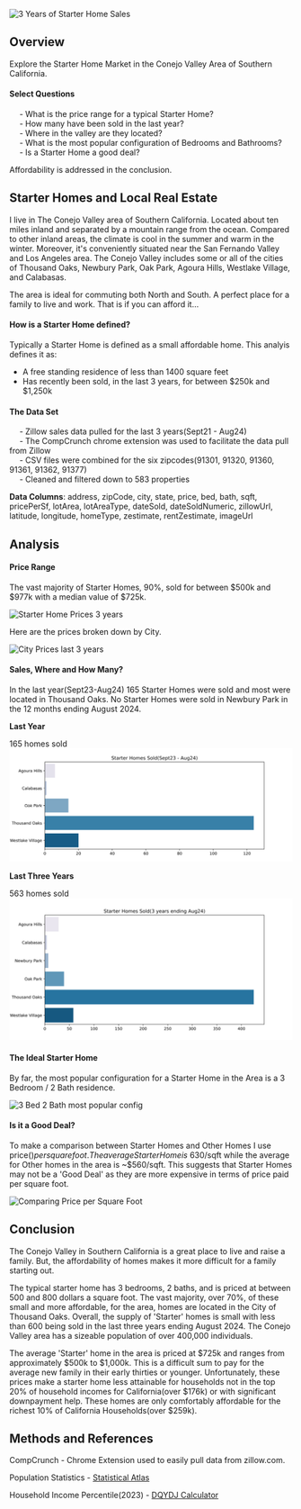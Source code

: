 ![3 Years of Starter Home Sales](https://github.com/StarkArk/Local_Starter_Homes/blob/main/Images/monthlysalesstarterhomes.svg)

## Overview

Explore the Starter Home Market in the Conejo Valley Area of Southern California. 

#### Select Questions

&emsp; - What is the price range for a typical Starter Home?  
&emsp; - How many have been sold in the last year?  
&emsp; - Where in the valley are they located?  
&emsp; - What is the most popular configuration of Bedrooms and Bathrooms?  
&emsp; - Is a Starter Home a good deal?  

Affordability is addressed in the conclusion. 

## Starter Homes and Local Real Estate

I live in The Conejo Valley area of Southern California. Located about ten miles inland and separated by a mountain range from the ocean. Compared to other inland areas, the climate is cool in the summer and warm in the winter. Moreover, it's conveniently situated near the San Fernando Valley and Los Angeles area. The Conejo Valley includes some or all of the cities of Thousand Oaks, Newbury Park, Oak Park, Agoura Hills, Westlake Village, and Calabasas. 

The area is ideal for commuting both North and South. A perfect place for a family to live and work. That is if you can afford it... 

#### How is a Starter Home defined?

Typically a Starter Home is defined as a small affordable home. This analyis defines it as:
- A free standing residence of less than 1400 square feet
- Has recently been sold, in the last 3 years, for between $250k and $1,250k

#### The Data Set


&emsp; - Zillow sales data pulled for the last 3 years(Sept21 - Aug24)  
&emsp; - The CompCrunch chrome extension was used to facilitate the data pull from Zillow  
&emsp; - CSV files were combined for the six zipcodes(91301, 91320, 91360, 91361, 91362, 91377)  
&emsp; - Cleaned and filtered down to 583 properties

**Data Columns**: address, zipCode, city, state, price, bed, bath, sqft,
       pricePerSf, lotArea, lotAreaType, dateSold, dateSoldNumeric,
       zillowUrl, latitude, longitude, homeType, zestimate,
       rentZestimate, imageUrl

## Analysis

#### Price Range

The vast majority of Starter Homes, 90%, sold for between $500k and $977k with a median value of $725k.  
  
![Starter Home Prices 3 years](https://github.com/StarkArk/Local_Starter_Homes/blob/main/Images/starterhomesoldbyprice_last3yrs.svg)  
    
Here are the prices broken down by City.  
  
![City Prices last 3 years](https://github.com/StarkArk/Local_Starter_Homes/blob/main/Images/pricebycity_last3yrs_boxplot.svg)  
  
#### Sales, Where and How Many?
  
In the last year(Sept23-Aug24) 165 Starter Homes were sold and most were located in Thousand Oaks. No Starter Homes were sold in Newbury Park in the 12 months ending August 2024.  
   
**Last Year**  

165 homes sold    
![Where were last years Starter Homes Sold?](Images/starterhomelocation_lastyear.svg)  
  
**Last Three Years**  

563 homes sold     
![Where were the Starter Homes Sold, Last Three Years?](Images/starterhomelocation_last3year.svg)  

#### The Ideal Starter Home  
  
By far, the most popular configuration for a Starter Home in the Area is a 3 Bedroom / 2 Bath residence.  
  
![3 Bed 2 Bath most popular config](https://github.com/StarkArk/Local_Starter_Homes/blob/main/Images/mostcommonconfig_3_2.svg)  

#### Is it a Good Deal?  


To make a comparison between Starter Homes and Other Homes I use price($) per square foot. The average Starter Home is ~$630/sqft while the average for Other homes in the area is ~$560/sqft. This suggests that Starter Homes may not be a 'Good Deal' as they are more expensive in terms of price paid per square foot.  

![Comparing Price per Square Foot](https://github.com/StarkArk/Local_Starter_Homes/blob/main/Images/pricepersf_boxplot_comparison.svg)  

## Conclusion  
  
The Conejo Valley in Southern California is a great place to live and raise a family. But, the affordability of homes makes it more difficult for a family starting out.  

The typical starter home has 3 bedrooms, 2 baths, and is priced at between 500 and 800 dollars a square foot. The vast majority, over 70%, of these small and more affordable, for the area, homes are located in the City of Thousand Oaks. Overall, the supply of 'Starter' homes is small with less than 600 being sold in the last three years ending August 2024. The Conejo Valley area has a sizeable population of over 400,000 individuals.   

The average 'Starter' home in the area is priced at $725k and ranges from approximately $500k to $1,000k. This is a difficult sum to pay for the average new family in their early thirties or younger. Unfortunately, these prices make a starter home less attainable for households not in the top 20% of household incomes for California(over $176k) or with significant downpayment help. These homes are only comfortably affordable for the richest 10% of California Households(over $259k).  
  
## Methods and References  
  
CompCrunch - Chrome Extension used to easily pull data from zillow.com.

Population Statistics - [Statistical Atlas](https://statisticalatlas.com/state/California/Household-Income)  
  
Household Income Percentile(2023) - [DQYDJ Calculator](https://dqydj.com/income-by-state/)

  


  

  


